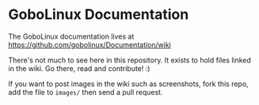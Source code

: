 # GoboLinux Documentation

The GoboLinux documentation lives at https://github.com/gobolinux/Documentation/wiki

There's not much to see here in this repository. It exists to hold files linked in the wiki. Go there, read and contribute! :)

If you want to post images in the wiki such as screenshots, fork this repo, add the file to `images/` then send a pull request.
